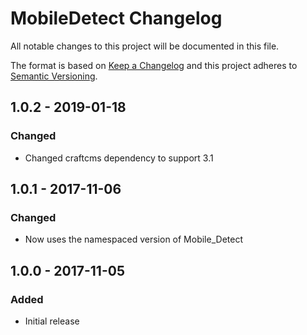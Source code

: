 # MobileDetect Changelog

All notable changes to this project will be documented in this file.

The format is based on [Keep a Changelog](http://keepachangelog.com/) and this project adheres to [Semantic Versioning](http://semver.org/).

## 1.0.2 - 2019-01-18
### Changed
- Changed craftcms dependency to support 3.1

## 1.0.1 - 2017-11-06
### Changed
- Now uses the namespaced version of Mobile_Detect

## 1.0.0 - 2017-11-05
### Added
- Initial release
